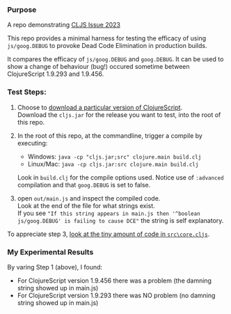 ### Purpose

A repo demonstrating [CLJS Issue 2023](https://dev.clojure.org/jira/browse/CLJS-2023)

This repo provides a minimal harness for testing the efficacy of using `js/goog.DEBUG` 
to provoke Dead Code Elimination in production builds.  

It compares the efficacy of `js/goog.DEBUG` and `goog.DEBUG`.  It can be used to 
show a change of behaviour (bug!) occured sometime 
between ClojureScript 1.9.293 and 1.9.456.

### Test Steps:

1.  Choose to [download a particular version of ClojureScript](https://github.com/clojure/clojurescript/releases).   
    Download the `cljs.jar` for the release you want to test, into the root of this repo.
    
2.  In the root of this repo, at the commandline, trigger a compile by executing: 
     - Windows: `java -cp "cljs.jar;src" clojure.main build.clj`
     - Linux/Mac: `java -cp cljs.jar:src clojure.main build.clj`  
     
    Look in `build.clj` for the compile options used. Notice use of 
    `:advanced` compilation and that `goog.DEBUG` is set to false.
       
3.  open `out/main.js` and inspect the compiled code.   
    Look at the end of the file for what strings exist.   
    If you see `"If this string appears in main.js then '^boolean js/goog.DEBUG' is failing to cause DCE"` 
    the string is self explanatory.
        
        
To appreciate step 3, [look at the tiny amount of code in `src\core.cljs`](https://github.com/mike-thompson-day8/CLJS-issue-2023/blob/master/src/core.cljs).


### My Experimental Results

By varing Step 1 (above), I found: 
  - For ClojureScript version 1.9.456 there was a problem  (the damning string showed up in main.js)
  - For ClojureScript version 1.9.293 there was NO problem (no damning string showed up in main.js)
